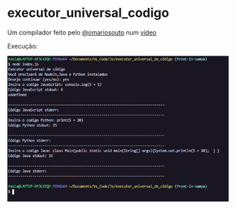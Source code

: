 # executor_universal_codigo
Um compilador feito pelo <a href="https://github.com/omariosouto">@omariosouto</a> num <a href="https://www.youtube.com/watch?v=LQtclpxQrNQ">vídeo</a>

Execução:


<img src="img/code.PNG">